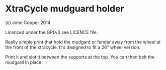 XtraCycle mudguard holder
=========================

(c) John Cooper 2014

Licenced under the GPLv3 see LICENCE file.


Really simple print that hold the mudgard or fender away from the wheel at the front of the xtracycle. It's designed to fit a 26" wheel version. 

Print it and slot it between the supports at the top. You can then bolt the mudgard in place.




